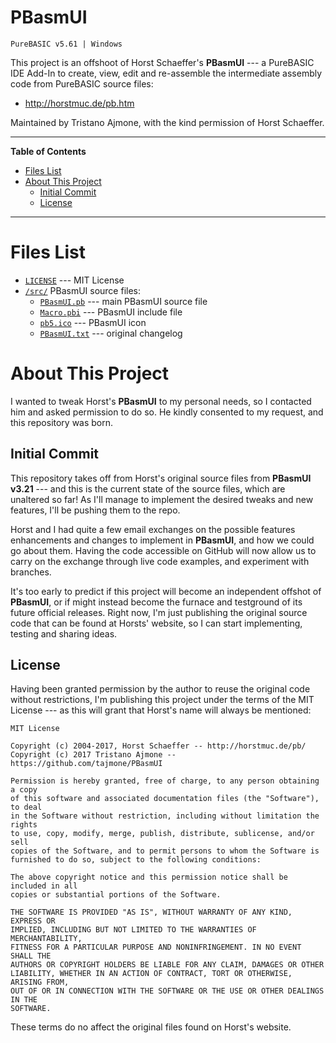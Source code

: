 # PBasmUI

    PureBASIC v5.61 | Windows

This project is an offshoot of Horst Schaeffer's __PBasmUI__ --- a PureBASIC IDE Add-In to create, view, edit and re-assemble the intermediate assembly code from PureBASIC source files:

- http://horstmuc.de/pb.htm

Maintained by Tristano Ajmone, with the kind permission of Horst Schaeffer.

-----

**Table of Contents**

<!-- MarkdownTOC autolink="true" bracket="round" autoanchor="false" lowercase="true" lowercase_only_ascii="true" uri_encoding="true" depth="3" -->

- [Files List](#files-list)
- [About This Project](#about-this-project)
    - [Initial Commit](#initial-commit)
    - [License](#license)

<!-- /MarkdownTOC -->

-----

# Files List

- [`LICENSE`](./src/LICENSE) --- MIT License
- [`/src/`](./src/) PBasmUI source files:
    + [`PBasmUI.pb`](./src/PBasmUI.pb) --- main PBasmUI source file
    + [`Macro.pbi`](./src/Macro.pbi) --- PBasmUI include file
    + [`pb5.ico`](./src/pb5.ico) --- PBasmUI icon
    + [`PBasmUI.txt`](./src/PBasmUI.txt) --- original changelog


# About This Project

I wanted to tweak Horst's __PBasmUI__ to my personal needs, so I contacted him and asked permission to do so. He kindly consented to my request, and this repository was born.

## Initial Commit 

This repository takes off from Horst's original source files from __PBasmUI v3.21__ --- and this is the current state of the source files, which are unaltered so far! As I'll manage to implement the desired tweaks and new features, I'll be pushing them to the repo.

Horst and I had quite a few email exchanges on the possible features enhancements and changes to implement in __PBasmUI__, and how we could go about them. Having the code accessible on GitHub will now allow us to carry on the exchange through live code examples, and experiment with branches.

It's too early to predict if this project will become an independent offshot of __PBasmUI__, or if might instead become the furnace and testground of its  future official releases. Right now, I'm just publishing the original source code that can be found at Horsts' website, so I can start implementing, testing and sharing ideas.

## License

Having been granted permission by the author to reuse the original code without restrictions, I'm publishing this project under the terms of the MIT License --- as this will grant that Horst's name will always be mentioned:

    MIT License

    Copyright (c) 2004-2017, Horst Schaeffer -- http://horstmuc.de/pb/
    Copyright (c) 2017 Tristano Ajmone -- https://github.com/tajmone/PBasmUI

    Permission is hereby granted, free of charge, to any person obtaining a copy
    of this software and associated documentation files (the "Software"), to deal
    in the Software without restriction, including without limitation the rights
    to use, copy, modify, merge, publish, distribute, sublicense, and/or sell
    copies of the Software, and to permit persons to whom the Software is
    furnished to do so, subject to the following conditions:

    The above copyright notice and this permission notice shall be included in all
    copies or substantial portions of the Software.

    THE SOFTWARE IS PROVIDED "AS IS", WITHOUT WARRANTY OF ANY KIND, EXPRESS OR
    IMPLIED, INCLUDING BUT NOT LIMITED TO THE WARRANTIES OF MERCHANTABILITY,
    FITNESS FOR A PARTICULAR PURPOSE AND NONINFRINGEMENT. IN NO EVENT SHALL THE
    AUTHORS OR COPYRIGHT HOLDERS BE LIABLE FOR ANY CLAIM, DAMAGES OR OTHER
    LIABILITY, WHETHER IN AN ACTION OF CONTRACT, TORT OR OTHERWISE, ARISING FROM,
    OUT OF OR IN CONNECTION WITH THE SOFTWARE OR THE USE OR OTHER DEALINGS IN THE
    SOFTWARE.

These terms do no affect the original files found on Horst's website.




